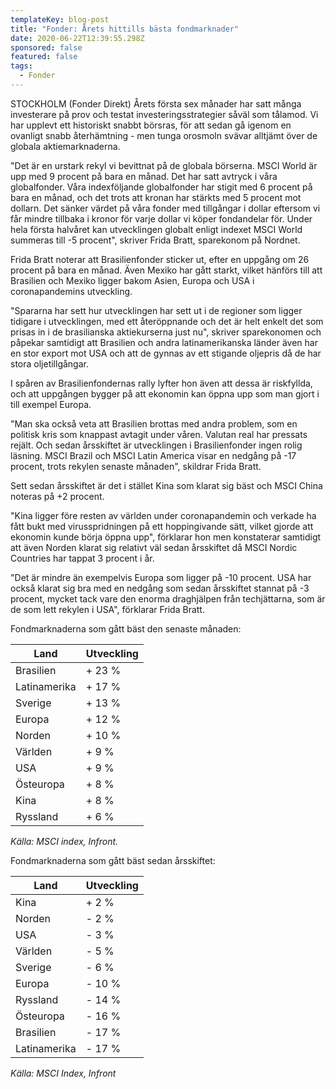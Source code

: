 ```yaml
---
templateKey: blog-post
title: "Fonder: Årets hittills bästa fondmarknader"
date: 2020-06-22T12:39:55.298Z
sponsored: false
featured: false
tags:
  - Fonder
---
```

STOCKHOLM (Fonder Direkt) Årets första sex månader har satt många investerare på prov och testat investeringsstrategier såväl som tålamod. Vi har upplevt ett historiskt snabbt börsras, för att sedan gå igenom en ovanligt snabb återhämtning - men tunga orosmoln svävar alltjämt över de globala aktiemarknaderna.

"Det är en urstark rekyl vi bevittnat på de globala börserna. MSCI World är upp med 9 procent på bara en månad. Det har satt avtryck i våra globalfonder. Våra indexföljande globalfonder har stigit med 6 procent på bara en månad, och det trots att kronan har stärkts med 5 procent mot dollarn. Det sänker värdet på våra fonder med tillgångar i dollar eftersom vi får mindre tillbaka i kronor för varje dollar vi köper fondandelar för. Under hela första halvåret kan utvecklingen globalt enligt indexet MSCI World summeras till -5 procent", skriver Frida Bratt, sparekonom på Nordnet.

Frida Bratt noterar att Brasilienfonder sticker ut, efter en uppgång om 26 procent på bara en månad. Även Mexiko har gått starkt, vilket hänförs till att Brasilien och Mexiko ligger bakom Asien, Europa och USA i coronapandemins utveckling.

"Spararna har sett hur utvecklingen har sett ut i de regioner som ligger tidigare i utvecklingen, med ett återöppnande och det är helt enkelt det som prisas in i de brasilianska aktiekurserna just nu", skriver sparekonomen och påpekar samtidigt att Brasilien och andra latinamerikanska länder även har en stor export mot USA och att de gynnas av ett stigande oljepris då de har stora oljetillgångar.

I spåren av Brasilienfondernas rally lyfter hon även att dessa är riskfyllda, och att uppgången bygger på att ekonomin kan öppna upp som man gjort i till exempel Europa.

"Man ska också veta att Brasilien brottas med andra problem, som en politisk kris som knappast avtagit under våren. Valutan real har pressats rejält. Och sedan årsskiftet är utvecklingen i Brasilienfonder ingen rolig läsning. MSCI Brazil och MSCI Latin America visar en nedgång på -17 procent, trots rekylen senaste månaden", skildrar Frida Bratt.

Sett sedan årsskiftet är det i stället Kina som klarat sig bäst och MSCI China noteras på +2 procent.

"Kina ligger före resten av världen under coronapandemin och verkade ha fått bukt med virusspridningen på ett hoppingivande sätt, vilket gjorde att ekonomin kunde börja öppna upp", förklarar hon men konstaterar samtidigt att även Norden klarat sig relativt väl sedan årsskiftet då MSCI Nordic Countries har tappat 3 procent i år.

"Det är mindre än exempelvis Europa som ligger på -10 procent. USA har också klarat sig bra med en nedgång som sedan årsskiftet stannat på -3 procent, mycket tack vare den enorma draghjälpen från techjättarna, som är de som lett rekylen i USA", förklarar Frida Bratt.

Fondmarknaderna som gått bäst den senaste månaden:

| **Land**     | **Utveckling** |
| ------------ | -------------- |
| Brasilien    | + 23 %         |
| Latinamerika | + 17 %         |
| Sverige      | + 13 %         |
| Europa       | + 12 %         |
| Norden       | + 10 %         |
| Världen      | + 9 %          |
| USA          | + 9 %          |
| Östeuropa    | + 8 %          |
| Kina         | + 8 %          |
| Ryssland     | + 6 %          |

*Källa: MSCI index, Infront.*

Fondmarknaderna som gått bäst sedan årsskiftet:

| **Land**     | **Utveckling** |
| ------------ | -------------- |
| Kina         | + 2 %          |
| Norden       | \- 2 %         |
| USA          | \- 3 %         |
| Världen      | \- 5 %         |
| Sverige      | \- 6 %         |
| Europa       | \- 10 %        |
| Ryssland     | \- 14 %        |
| Östeuropa    | \- 16 %        |
| Brasilien    | \- 17 %        |
| Latinamerika | \- 17 %        |

*Källa: MSCI Index, Infront*